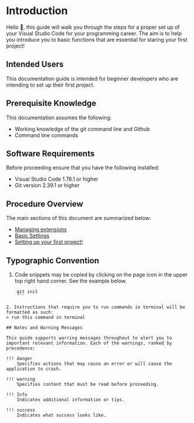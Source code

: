 # Introduction

Hello 👋, this guide will walk you through the steps for a proper set up of your Visual Studio Code for your programming career. The aim is to help you introduce you to basic functions that are essential for staring your first project!

## Intended Users

This documentation guide is intended for beginner developers who are intending to set up their first project.

## Prerequisite Knowledge

This documentation assumes the following:

- Working knowledge of the git command line and Github
- Command line commands

## Software Requirements

Before proceeding ensure that you have the following installed:

- Visual Studio Code 1.76.1 or higher
- Git version 2.39.1 or higher

## Procedure Overview

The main sections of this document are summarized below:

- [Managing extensions](/docs/extensions.md)
- [Basic Settings](/docs/settings.md)
- [Setting up your first project!](/docs/setup.md)

## Typographic Convention  

1. Code snippets may be copied by clicking on the page icon in the upper top right hand corner. See the example below.

``` { .js .annotate }
    git init
    ```

2. Instructions that require you to run commands in terminal will be formatted as such:
> run this command in terminal 

## Notes and Warning Messages

This guide supports warring messages throughout to alert you to important relevant information. Each of the warnings, ranked by precedence:

!!! danger
    Specifies actions that may cause an error or will cause the application to crash.

!!! warning
    Specifies content that must be read before proceeding.

!!! Info
    Indicates additional information or tips.

!!! success
    Indicates what success looks like.
